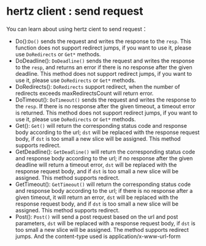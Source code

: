 # hertz client : send request
You can learn about using hertz cient to send request：
* Do():`Do()` sends the request and writes the response to the `resp`. This function does not support redirect jumps, if you want to use it, please use `DoRedirects` or `Get*` methods.
* DoDeadline(): `DoDeadline()` sends the request and writes the response to the `resp`, and returns an error if there is no response after the given deadline. This method does not support redirect jumps, if you want to use it, please use `DoRedirects` or `Get*` methods.
* DoRedirects(): `DoRedirects` support redirect, when the number of redirects exceeds maxRedirectsCount will return error.
* DoTimeout(): `DoTimeout()` sends the request and writes the response to the `resp`. If there is no response after the given timeout, a timeout error is returned. This method does not support redirect jumps, if you want to use it, please use `DoRedirects` or `Get*` methods.
* Get(): `Get()` will return the corresponding status code and response body according to the url; `dst` will be replaced with the response request body, if `dst` is too small a new slice will be assigned. This method supports redirect.
* GetDeadline(): `GetDeadline()` will return the corresponding status code and response body according to the url; if no response after the given deadline will return a timeout error, `dst` will be replaced with the response request body, and if `dst` is too small a new slice will be assigned. This method supports redirect.
* GetTimeout(): `GetTimeout()` will return the corresponding status code and response body according to the url; if there is no response after a given timeout, it will return an error, `dst` will be replaced with the response request body, and if `dst` is too small a new slice will be assigned. This method supports redirect.
* Post(): `Post()` will send a post request based on the url and post parameters, `dst` will be replaced with a response request body, if `dst` is too small a new slice will be assigned. The method supports redirect jumps. And the content-type used is application/x-www-url-form
